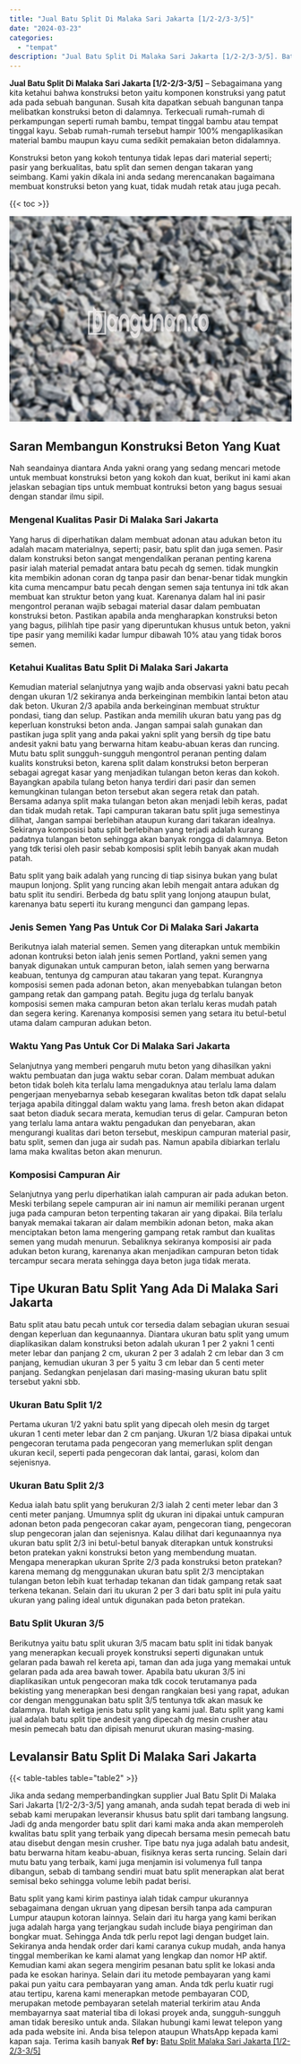 ```yaml
---
title: "Jual Batu Split Di Malaka Sari Jakarta [1/2-2/3-3/5]"
date: "2024-03-23"
categories: 
  - "tempat"
description: "Jual Batu Split Di Malaka Sari Jakarta [1/2-2/3-3/5]. Batu split yang kami kirim pastinya ialah tidak campur ukurannya sebagaimana dengan ukruan yang dipesan..."
---
```


**Jual Batu Split Di Malaka Sari Jakarta \[1/2-2/3-3/5\]** – Sebagaimana yang kita ketahui bahwa konstruksi beton yaitu komponen konstruksi yang patut ada pada sebuah bangunan. Susah kita dapatkan sebuah bangunan tanpa melibatkan konstruksi beton di dalamnya. Terkecuali rumah-rumah di perkampungan seperti rumah bambu, tempat tinggal bambu atau tempat tinggal kayu. Sebab rumah-rumah tersebut hampir 100% mengaplikasikan material bambu maupun kayu cuma sedikit pemakaian beton didalamnya.

Konstruksi beton yang kokoh tentunya tidak lepas dari material seperti; pasir yang berkualitas, batu split dan semen dengan takaran yang seimbang. Kami yakin dikala ini anda sedang merencanakan bagaimana membuat konstruksi beton yang kuat, tidak mudah retak atau juga pecah.

{{< toc >}}

![Jual Batu Split Di Malaka Sari Jakarta [1/2-2/3-3/5]](/images/jual-batu-split-21.png)

## Saran Membangun Konstruksi Beton Yang Kuat

Nah seandainya diantara Anda yakni orang yang sedang mencari metode untuk membuat konstruksi beton yang kokoh dan kuat, berikut ini kami akan jelaskan sebagian tips untuk membuat kontruksi beton yang bagus sesuai dengan standar ilmu sipil.

### Mengenal Kualitas Pasir Di Malaka Sari Jakarta

Yang harus di diperhatikan dalam membuat adonan atau adukan beton itu adalah macam materialnya, seperti; pasir, batu split dan juga semen. Pasir dalam konstruksi beton sangat mengendalikan peranan penting karena pasir ialah material pemadat antara batu pecah dg semen. tidak mungkin kita membikin adonan coran dg tanpa pasir dan benar-benar tidak mungkin kita cuma mencampur batu pecah dengan semen saja tentunya ini tdk akan membuat kan struktur beton yang kuat. Karenanya dalam hal ini pasir mengontrol peranan wajib sebagai material dasar dalam pembuatan konstruksi beton. Pastikan apabila anda mengharapkan konstruksi beton yang bagus, pilihlah tipe pasir yang diperuntukan khusus untuk beton, yakni tipe pasir yang memiliki kadar lumpur dibawah 10% atau yang tidak boros semen.

### Ketahui Kualitas Batu Split Di Malaka Sari Jakarta

Kemudian material selanjutnya yang wajib anda observasi yakni batu pecah dengan ukuran 1/2 sekiranya anda berkeinginan membikin lantai beton atau dak beton. Ukuran 2/3 apabila anda berkeinginan membuat struktur pondasi, tiang dan selup. Pastikan anda memilih ukuran batu yang pas dg keperluan konstruksi beton anda. Jangan sampai salah gunakan dan pastikan juga split yang anda pakai yakni split yang bersih dg tipe batu andesit yakni batu yang berwarna hitam keabu-abuan keras dan runcing. Mutu batu split sungguh-sungguh mengontrol peranan penting dalam kualits konstruksi beton, karena split dalam konstruksi beton berperan sebagai agregat kasar yang menjadikan tulangan beton keras dan kokoh. Bayangkan apabila tulang beton hanya terdiri dari pasir dan semen kemungkinan tulangan beton tersebut akan segera retak dan patah. Bersama adanya split maka tulangan beton akan menjadi lebih keras, padat dan tidak mudah retak. Tapi campuran takaran batu split juga semestinya dilihat, Jangan sampai berlebihan ataupun kurang dari takaran idealnya. Sekiranya komposisi batu split berlebihan yang terjadi adalah kurang padatnya tulangan beton sehingga akan banyak rongga di dalamnya. Beton yang tdk terisi oleh pasir sebab komposisi split lebih banyak akan mudah patah.

Batu split yang baik adalah yang runcing di tiap sisinya bukan yang bulat maupun lonjong. Split yang runcing akan lebih mengait antara adukan dg batu split itu sendiri. Berbeda dg batu split yang lonjong ataupun bulat, karenanya batu seperti itu kurang mengunci dan gampang lepas.

### Jenis Semen Yang Pas Untuk Cor Di Malaka Sari Jakarta

Berikutnya ialah material semen. Semen yang diterapkan untuk membikin adonan kontruksi beton ialah jenis semen Portland, yakni semen yang banyak digunakan untuk campuran beton, ialah semen yang berwarna keabuan, tentunya dg campuran atau takaran yang tepat. Kurangnya komposisi semen pada adonan beton, akan menyebabkan tulangan beton gampang retak dan gampang patah. Begitu juga dg terlalu banyak komposisi semen maka campuran beton akan terlalu keras mudah patah dan segera kering. Karenanya komposisi semen yang setara itu betul-betul utama dalam campuran adukan beton.

### Waktu Yang Pas Untuk Cor Di Malaka Sari Jakarta

Selanjutnya yang memberi pengaruh mutu beton yang dihasilkan yakni waktu pembuatan dan juga waktu sebar coran. Dalam membuat adukan beton tidak boleh kita terlalu lama mengaduknya atau terlalu lama dalam pengerjaan menyebarnya sebab kesegaran kwalitas beton tdk dapat selalu terjaga apabila ditinggal dalam waktu yang lama. fresh beton akan didapat saat beton diaduk secara merata, kemudian terus di gelar. Campuran beton yang terlalu lama antara waktu pengadukan dan penyebaran, akan mengurangi kualitas dari beton tersebut, meskipun campuran material pasir, batu split, semen dan juga air sudah pas. Namun apabila dibiarkan terlalu lama maka kwalitas beton akan menurun.

### Komposisi Campuran Air

Selanjutnya yang perlu diperhatikan ialah campuran air pada adukan beton. Meski terbilang sepele campuran air ini namun air memiliki peranan urgent juga pada campuran beton terpenting takaran air yang dipakai. Bila terlalu banyak memakai takaran air dalam membikin adonan beton, maka akan menciptakan beton lama mengering gampang retak rambut dan kualitas semen yang mudah menurun. Sebaliknya sekiranya komposisi air pada adukan beton kurang, karenanya akan menjadikan campuran beton tidak tercampur secara merata sehingga daya beton juga tidak merata.

## Tipe Ukuran Batu Split Yang Ada Di Malaka Sari Jakarta

Batu split atau batu pecah untuk cor tersedia dalam sebagian ukuran sesuai dengan keperluan dan kegunaannya. Diantara ukuran batu split yang umum diaplikasikan dalam konstruksi beton adalah ukuran 1 per 2 yakni 1 centi meter lebar dan panjang 2 cm, ukuran 2 per 3 adalah 2 cm lebar dan 3 cm panjang, kemudian ukuran 3 per 5 yaitu 3 cm lebar dan 5 centi meter panjang. Sedangkan penjelasan dari masing-masing ukuran batu split tersebut yakni sbb.

### Ukuran Batu Split 1/2

Pertama ukuran 1/2 yakni batu split yang dipecah oleh mesin dg target ukuran 1 centi meter lebar dan 2 cm panjang. Ukuran 1/2 biasa dipakai untuk pengecoran terutama pada pengecoran yang memerlukan split dengan ukuran kecil, seperti pada pengecoran dak lantai, garasi, kolom dan sejenisnya.

### Ukuran Batu Split 2/3

Kedua ialah batu split yang berukuran 2/3 ialah 2 centi meter lebar dan 3 centi meter panjang. Umumnya split dg ukuran ini dipakai untuk campuran adonan beton pada pengecoran cakar ayam, pengecoran tiang, pengecoran slup pengecoran jalan dan sejenisnya. Kalau dilihat dari kegunaannya nya ukuran batu split 2/3 ini betul-betul banyak diterapkan untuk konstruksi beton pratekan yakni konstruksi beton yang membendung muatan. Mengapa menerapkan ukuran Sprite 2/3 pada konstruksi beton pratekan? karena memang dg menggunakan ukuran batu split 2/3 menciptakan tulangan beton lebih kuat terhadap tekanan dan tidak gampang retak saat terkena tekanan. Selain dari itu ukuran 2 per 3 dari batu split ini pula yaitu ukuran yang paling ideal untuk digunakan pada beton pratekan.

### Batu Split Ukuran 3/5

Berikutnya yaitu batu split ukuran 3/5 macam batu split ini tidak banyak yang menerapkan kecuali proyek konstruksi seperti digunakan untuk gelaran pada bawah rel kereta api, taman dan ada juga yang memakai untuk gelaran pada ada area bawah tower. Apabila batu ukuran 3/5 ini diaplikasikan untuk pengecoran maka tdk cocok terutamanya pada bekisting yang menerapkan besi dengan rangkaian besi yang rapat, adukan cor dengan menggunakan batu split 3/5 tentunya tdk akan masuk ke dalamnya. Itulah ketiga jenis batu split yang kami jual. Batu split yang kami jual adalah batu split tipe andesit yang dipecah dg mesin crusher atau mesin pemecah batu dan dipisah menurut ukuran masing-masing.

## Levalansir Batu Split Di Malaka Sari Jakarta

{{< table-tables table="table2" >}}

Jika anda sedang memperbandingkan supplier Jual Batu Split Di Malaka Sari Jakarta \[1/2-2/3-3/5\] yang amanah, anda sudah tepat berada di web ini sebab kami merupakan leveransir khusus batu split dari tambang langsung. Jadi dg anda mengorder batu split dari kami maka anda akan memperoleh kwalitas batu split yang terbaik yang dipecah bersama mesin pemecah batu atau disebut dengan mesin crusher. Tipe batu nya juga adalah batu andesit, batu berwarna hitam keabu-abuan, fisiknya keras serta runcing. Selain dari mutu batu yang terbaik, kami juga menjamin isi volumenya full tanpa dibangun, sebab di tambang sendiri muat batu split menerapkan alat berat semisal beko sehingga volume lebih padat berisi.

Batu split yang kami kirim pastinya ialah tidak campur ukurannya sebagaimana dengan ukruan yang dipesan bersih tanpa ada campuran Lumpur ataupun kotoran lainnya. Selain dari itu harga yang kami berikan juga adalah harga yang terjangkau sudah include biaya pengiriman dan bongkar muat. Sehingga Anda tdk perlu repot lagi dengan budget lain. Sekiranya anda hendak order dari kami caranya cukup mudah, anda hanya tinggal memberikan ke kami alamat yang lengkap dan nomor HP aktif. Kemudian kami akan segera mengirim pesanan batu split ke lokasi anda pada ke esokan harinya. Selain dari itu metode pembayaran yang kami pakai pun yaitu cara pembayaran yang aman. Anda tdk perlu kuatir rugi atau tertipu, karena kami menerapkan metode pembayaran COD, merupakan metode pembayaran setelah material terkirim atau Anda membayarnya saat material tiba di lokasi proyek anda, sungguh-sungguh aman tidak beresiko untuk anda. Silakan hubungi kami lewat telepon yang ada pada website ini. Anda bisa telepon ataupun WhatsApp kepada kami kapan saja. Terima kasih banyak
**Ref by:** [Batu Split Malaka Sari Jakarta [1/2-2/3-3/5]](https://id.wikipedia.org/wiki/Batu)
